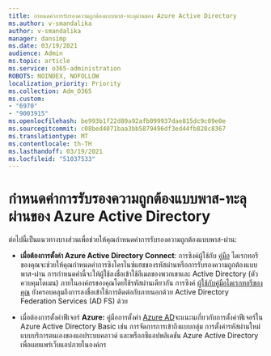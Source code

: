 ```yaml
---
title: กําหนดค่าการรับรองความถูกต้องแบบพาส-ทะลุผ่านของ Azure Active Directory
ms.author: v-smandalika
author: v-smandalika
manager: dansimp
ms.date: 03/19/2021
audience: Admin
ms.topic: article
ms.service: o365-administration
ROBOTS: NOINDEX, NOFOLLOW
localization_priority: Priority
ms.collection: Adm_O365
ms.custom:
- "6970"
- "9003915"
ms.openlocfilehash: be993b1f22d89a92afb099937dae815dc9c09e0e
ms.sourcegitcommit: c08bed4071baa3bb5879496df3ed44fb828c8367
ms.translationtype: MT
ms.contentlocale: th-TH
ms.lasthandoff: 03/19/2021
ms.locfileid: "51037533"
---
```

# <a name="configure-azure-active-directory-pass-through-authentication"></a>กําหนดค่าการรับรองความถูกต้องแบบพาส-ทะลุผ่านของ Azure Active Directory

ต่อไปนี้เป็นแนวทางบางส่วนเพื่อช่วยให้คุณกําหนดค่าการรับรองความถูกต้องแบบพาส-ผ่าน:

- **เมื่อต้องการตั้งค่า Azure Active Directory Connect**: การซิงค์ผู้ใช้กับ [คู่มือ](https://admin.microsoft.com/AdminPortal/Home) ไดเรกทอรีของคุณจะช่วยให้คุณกําหนดค่าการซิงโครไนซ์แฮชของรหัสผ่านหรือการรับรองความถูกต้องแบบพาส-ผ่าน การกําหนดค่านี้จะให้ผู้ใช้ลงชื่อเข้าใช้อีเมลของพวกเขาและ Active Directory (ตัวควบคุมโดเมน) ภายในองค์กรของคุณโดยใช้รหัสผ่านเดียวกัน  การซิงค์ [ผู้ใช้กับคู่มือไดเรกทอรีของคุณ](https://admin.microsoft.com/AdminPortal/Home) ยังครอบคลุมถึงการลงชื่อเข้าใช้การติดต่อกับภายนอกด้วย Active Directory Federation Services (AD FS) ด้วย

- เมื่อต้องการตั้งค่าฟีเจอร์ **Azure:** คู่มือการตั้งค่า [Azure AD](https://admin.microsoft.com/adminportal/home#/modernonboarding/azureadsetup)จะแนะนเกี่ยวกับการตั้งค่าฟีเจอร์ใน Azure Active Directory Basic เช่น การจัดการการเข้าถึงแบบกลุ่ม การตั้งค่ารหัสผ่านใหม่แบบบริการตนเองของแอประบบคลาวด์ และพร็อกซีแอปพลิเคชัน Azure Active Directory เพื่อเผยแพร่เว็บแอปภายในองค์กร


